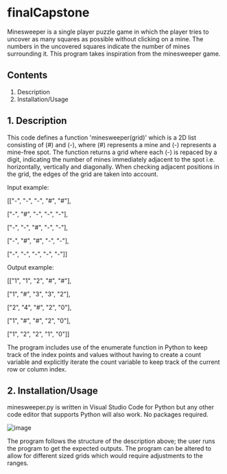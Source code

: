 # finalCapstone
Minesweeper is a single player puzzle game in which the player tries to uncover as many squares as possible without clicking on a mine. 
The numbers in the uncovered squares indicate the number of mines surrounding it.
This program takes inspiration from the minesweeper game.

## Contents
1. Description
2. Installation/Usage

## 1. Description
This code defines a function 'minesweeper(grid)' which is a 2D list consisting of (#) and (-), where (#) represents a mine and (-) represents a mine-free spot.
The function returns a grid where each (-) is repaced by a digit, indicating the number of mines immediately adjacent to the spot i.e. horizontally, vertically and diagonally. When checking adjacent positions in the grid, the edges of the grid are taken into account.

Input example:

[["-", "-", "-", "#", "#"],

 ["-", "#", "-", "-", "-"],
 
 ["-", "-", "#", "-", "-"],
 
 ["-", "#", "#", "-", "-"],
 
 ["-", "-", "-", "-", "-"]]

 Output example:
 
 [["1", "1", "2", "#", "#"],
 
  ["1", "#", "3", "3", "2"],
  
  ["2", "4", "#", "2", "0"],
  
  ["1", "#", "#", "2", "0"],
  
  ["1", "2", "2", "1", "0"]]


The program includes use of the enumerate function in Python to keep track of the index points and values without having to create a count variable and explicitly iterate the count variable to keep track of the current row or column index.

## 2. Installation/Usage
minesweeper.py is written in Visual Studio Code for Python but any other code editor that supports Python will also work. No packages required.

![image](https://github.com/amaria24-max/finalCapstone/assets/127986993/d1a931d1-3704-4907-9453-51476afa71b8)

The program follows the structure of the description above; the user runs the program to get the expected outputs.
The program can be altered to allow for different sized grids which would require adjustments to the ranges.
